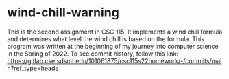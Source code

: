 # wind-chill-warning
This is the second assignment in CSC 115. It implements a wind chill formula and determines what level the wind chill is based on the formula. 
This program was written at the beginning of my journey into computer science in the Spring of 2022.
To see commit history, follow this link: https://gitlab.cse.sdsmt.edu/101061875/csc115s22homework/-/commits/main?ref_type=heads
